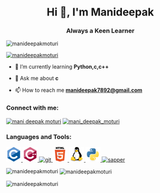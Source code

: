 <h1 align="center">Hi 👋, I'm Manideepak</h1>
<h3 align="center">Always a Keen Learner</h3>

<p align="left"> <img src="https://komarev.com/ghpvc/?username=manideepakmoturi&label=Profile%20views&color=0e75b6&style=flat" alt="manideepakmoturi" /> </p>

<p align="left"> <a href="https://github.com/ryo-ma/github-profile-trophy"><img src="https://github-profile-trophy.vercel.app/?username=manideepakmoturi" alt="manideepakmoturi" /></a> </p>

- 🌱 I’m currently learning **Python,c,c++**

- 💬 Ask me about **c**

- 📫 How to reach me **manideepak7892@gmail.com**

<h3 align="left">Connect with me:</h3>
<p align="left">
<a href="https://linkedin.com/in/mani deepak moturi" target="blank"><img align="center" src="https://raw.githubusercontent.com/rahuldkjain/github-profile-readme-generator/master/src/images/icons/Social/linked-in-alt.svg" alt="mani deepak moturi" height="30" width="40" /></a>
<a href="https://instagram.com/mani_deepak_moturi" target="blank"><img align="center" src="https://raw.githubusercontent.com/rahuldkjain/github-profile-readme-generator/master/src/images/icons/Social/instagram.svg" alt="mani_deepak_moturi" height="30" width="40" /></a>
</p>

<h3 align="left">Languages and Tools:</h3>
<p align="left"> <a href="https://www.cprogramming.com/" target="_blank" rel="noreferrer"> <img src="https://raw.githubusercontent.com/devicons/devicon/master/icons/c/c-original.svg" alt="c" width="40" height="40"/> </a> <a href="https://www.w3schools.com/cpp/" target="_blank" rel="noreferrer"> <img src="https://raw.githubusercontent.com/devicons/devicon/master/icons/cplusplus/cplusplus-original.svg" alt="cplusplus" width="40" height="40"/> </a> <a href="https://git-scm.com/" target="_blank" rel="noreferrer"> <img src="https://www.vectorlogo.zone/logos/git-scm/git-scm-icon.svg" alt="git" width="40" height="40"/> </a> <a href="https://www.w3.org/html/" target="_blank" rel="noreferrer"> <img src="https://raw.githubusercontent.com/devicons/devicon/master/icons/html5/html5-original-wordmark.svg" alt="html5" width="40" height="40"/> </a> <a href="https://www.linux.org/" target="_blank" rel="noreferrer"> <img src="https://raw.githubusercontent.com/devicons/devicon/master/icons/linux/linux-original.svg" alt="linux" width="40" height="40"/> </a> <a href="https://www.python.org" target="_blank" rel="noreferrer"> <img src="https://raw.githubusercontent.com/devicons/devicon/master/icons/python/python-original.svg" alt="python" width="40" height="40"/> </a> <a href="https://sapper.svelte.dev/" target="_blank" rel="noreferrer"> <img src="https://raw.githubusercontent.com/bestofjs/bestofjs-webui/master/public/logos/sapper.svg" alt="sapper" width="40" height="40"/> </a> </p>

<p><img align="left" src="https://github-readme-stats.vercel.app/api/top-langs?username=manideepakmoturi&show_icons=true&locale=en&layout=compact" alt="manideepakmoturi" /></p>

<p>&nbsp;<img align="center" src="https://github-readme-stats.vercel.app/api?username=manideepakmoturi&show_icons=true&locale=en" alt="manideepakmoturi" /></p>

<p><img align="center" src="https://github-readme-streak-stats.herokuapp.com/?user=manideepakmoturi&" alt="manideepakmoturi" /></p>
